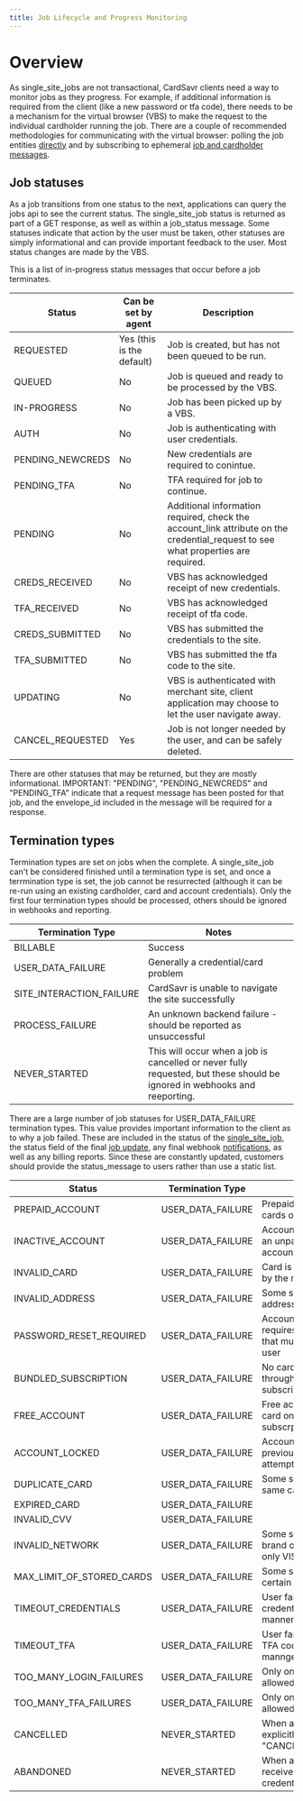 ```yaml
---
title: Job Lifecycle and Progress Monitoring
---
```


# Overview

As single\_site\_jobs are not transactional, CardSavr clients need a way to monitor jobs as they progress.  For example, if additional information is required from the client (like a new password or tfa code), there needs to be a mechanism for the virtual browser (VBS) to make the request to the individual cardholder running the job.  There are a couple of recommended methodologies for communicating with the virtual browser: polling the job entities [directly](/resources/progress-polling) and by subscribing to ephemeral [job and cardholder messages](/resources/progress-messages).

## Job statuses

As a job transitions from one status to the next, applications can query the jobs api to see the current status.  The single\_site\_job status is returned as part of a GET response, as well as within a job\_status message.  Some statuses indicate that action by the user must be taken, other statuses are simply informational and can provide important feedback to the user.  Most status changes are made by the VBS.

This is a list of in-progress status messages that occur before a job terminates. 

Status | Can be set by agent | Description
|------|---------------------|------------
REQUESTED | Yes (this is the default) | Job is created, but has not been queued to be run.
QUEUED    | No | Job is queued and ready to be processed by the VBS.
IN-PROGRESS | No | Job has been picked up by a VBS.
AUTH | No | Job is authenticating with user credentials.
PENDING\_NEWCREDS | No | New credentials are required to conintue.
PENDING\_TFA | No | TFA required for job to continue.
PENDING | No | Additional information required, check the account_link attribute on the credential_request to see what properties are required.
CREDS\_RECEIVED | No | VBS has acknowledged receipt of new credentials.
TFA\_RECEIVED | No | VBS has acknowledged receipt of tfa code.
CREDS\_SUBMITTED | No | VBS has submitted the credentials to the site.
TFA\_SUBMITTED | No | VBS has submitted the tfa code to the site.
UPDATING | No | VBS is authenticated with merchant site, client application may choose to let the user navigate away.
CANCEL\_REQUESTED | Yes | Job is not longer needed by the user, and can be safely deleted.

There are other statuses that may be returned, but they are mostly informational.  IMPORTANT: "PENDING", "PENDING_NEWCREDS" and "PENDING_TFA" indicate that a request message has been posted for that job, and the envelope_id included in the message will be required for a response. 

## Termination types

Termination types are set on jobs when the complete.  A single\_site\_job can't be considered finished until a termination type is set, and once a terrmination type is set, the job cannot be resurrected (although it can be re-run using an existing cardholder, card and account credentials).  Only the first four termination types should be processed, others should be ignored in webhooks and reporting.  

Termination Type | Notes
|-----------|--------
BILLABLE | Success
USER\_DATA\_FAILURE | Generally a credential/card problem
SITE\_INTERACTION\_FAILURE | CardSavr is unable to navigate the site successfully
PROCESS\_FAILURE | An unknown backend failure - should be reported as unsuccessful
NEVER\_STARTED | This will occur when a job is cancelled or never fully requested, but these should be ignored in webhooks and reeporting.

There are a large number of job statuses for USER\_DATA\_FAILURE termination types.  This value provides important information to the client as to why a job failed. These are included in the status of the [single\_site\_job](https://swch.github.io/slate/#single-site-jobs), the status field of the final [job update](/resources/progress-messages/), any final webhook [notifications](/resources/notifications/), as well as any billing reports.  Since these are constantly updated, customers should provide the status\_message to users rather than use a static list. 

Status | Termination Type | Description
|------|------------------|-------------
PREPAID_ACCOUNT | USER\_DATA\_FAILURE | Prepaid accounts don't have cards on file
INACTIVE_ACCOUNT | USER\_DATA\_FAILURE | Account is inactive due to an unpaid bill or closed account
INVALID_CARD | USER\_DATA\_FAILURE | Card is detected as invalid by the merchant
INVALID_ADDRESS | USER\_DATA\_FAILURE | Some sites require accurate addresses
PASSWORD\_RESET\_REQUIRED | USER\_DATA\_FAILURE | Account is in a state that requires a password reset that must be done by the user
BUNDLED_SUBSCRIPTION | USER\_DATA\_FAILURE | No card on file and billed through another subscription (e.g. Disney+)
FREE_ACCOUNT | USER\_DATA\_FAILURE | Free accounts don't have a card on file and no paid subscrption
ACCOUNT_LOCKED | USER\_DATA\_FAILURE | Account has been locked by previous failed login attempts
DUPLICATE_CARD | USER\_DATA\_FAILURE | Some sites don't allow the same card placed twice
EXPIRED_CARD | USER\_DATA\_FAILURE | 
INVALID_CVV | USER\_DATA\_FAILURE | 
INVALID_NETWORK | USER\_DATA\_FAILURE | Some sites only accept one brand of card (no Amex, only VISA, etc.)
MAX\_LIMIT\_OF\_STORED\_CARDS | USER\_DATA\_FAILURE | Some sites only allow a certain number of cards
TIMEOUT_CREDENTIALS | USER\_DATA\_FAILURE | User failed to provide new credentials in a timely manner (~4 minutes)
TIMEOUT_TFA | USER\_DATA\_FAILURE | User failed to provide a new TFA code in a timely mannger (~4 minutes)
TOO\_MANY\_LOGIN\_FAILURES | USER\_DATA\_FAILURE | Only one failed login is allowed
TOO\_MANY\_TFA\_FAILURES | USER\_DATA\_FAILURE | Only one failed TFA code is allowed
CANCELLED | NEVER_STARTED | When an application explicitly sets the status to "CANCELLED_REQUESTED".
ABANDONED | NEVER_STARTED | When an application never receives an initial set of credentials.

